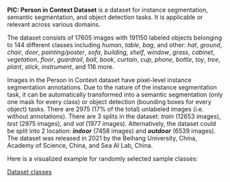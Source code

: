 **PIC: Person in Context Dataset** is a dataset for instance segmentation, semantic segmentation, and object detection tasks. It is applicable or relevant across various domains. 

The dataset consists of 17605 images with 191150 labeled objects belonging to 144 different classes including *human*, *table*, *bag*, and other: *hat*, *ground*, *chair*, *door*, *painting/poster*, *sofa*, *building*, *shelf*, *window*, *grass*, *cabinet*, *vegetation*, *floor*, *guardrail*, *ball*, *book*, *curtain*, *cup*, *phone*, *bottle*, *toy*, *tree*, *plant*, *stick*, *instrument*, and 116 more.

Images in the Person in Context dataset have pixel-level instance segmentation annotations. Due to the nature of the instance segmentation task, it can be automatically transformed into a semantic segmentation (only one mask for every class) or object detection (bounding boxes for every object) tasks. There are 2975 (17% of the total) unlabeled images (i.e. without annotations). There are 3 splits in the dataset: *train* (12653 images), *test* (2975 images), and *val* (1977 images). Alternatively, the dataset could be split into 2 location: ***indoor*** (7458 images) and ***outdoor*** (6539 images). The dataset was released in 2021 by the Beihang University, China, Academy of Science, China, and Sea AI Lab, China.

Here is a visualized example for randomly selected sample classes:

[Dataset classes](https://github.com/dataset-ninja/person-in-context/raw/main/visualizations/classes_preview.webm)
